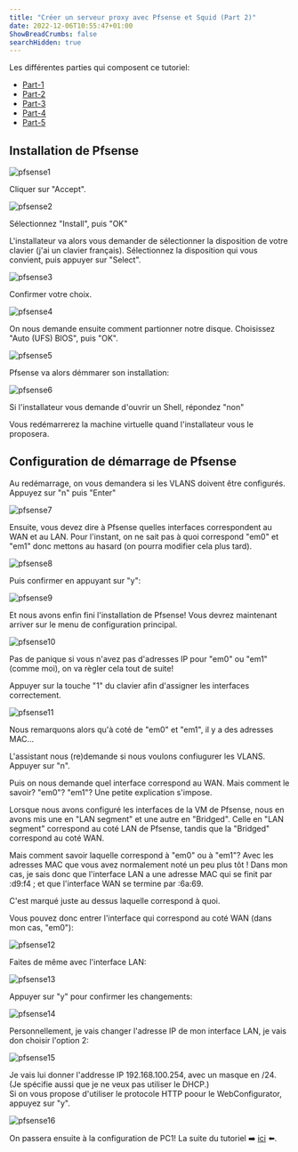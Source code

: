 ```yaml
---
title: "Créer un serveur proxy avec Pfsense et Squid (Part 2)"
date: 2022-12-06T10:55:47+01:00
ShowBreadCrumbs: false
searchHidden: true
---
```


Les différentes parties qui composent ce tutoriel:

- [Part-1](/fr/notes/proxy)
- [Part-2](/fr/proxy/proxy2)
- [Part-3](/fr/proxy/proxy3)
- [Part-4](/fr/proxy/proxy4)
- [Part-5](/fr/proxy/proxy5)


## Installation de Pfsense ##


![pfsense1](/images/pfsense/pfsense1.png)

Cliquer sur "Accept".

![pfsense2](/images/pfsense/pfsense2.png)

Sélectionnez "Install", puis "OK"    

L'installateur va alors vous demander de sélectionner la disposition de votre clavier (j'ai un clavier français). Sélectionnez la disposition qui vous convient, puis appuyer sur "Select".

![pfsense3](/images/pfsense/pfsense3.png)

Confirmer votre choix.

![pfsense4](/images/pfsense/pfsense4.png)

On nous demande ensuite comment partionner notre disque. Choisissez "Auto (UFS) BIOS", puis "OK".

![pfsense5](/images/pfsense/pfsense5.png)

Pfsense va alors démmarer son installation:

![pfsense6](/images/pfsense/pfsense6.png)

Si l'installateur vous demande d'ouvrir un Shell, répondez "non"    

Vous redémarrerez la machine virtuelle quand l'installateur vous le proposera.

## Configuration de démarrage de Pfsense ## 

Au redémarrage, on vous demandera si les VLANS doivent être configurés. Appuyez sur "n" puis "Enter"

![pfsense7](/images/pfsense/pfsense7.png)

Ensuite, vous devez dire à Pfsense quelles interfaces correspondent au WAN et au LAN. Pour l'instant, on ne sait pas à quoi correspond "em0" et "em1" donc mettons au hasard (on pourra modifier cela plus tard).

![pfsense8](/images/pfsense/pfsense8.png)

Puis confirmer en appuyant sur "y": 

![pfsense9](/images/pfsense/pfsense9.png)

Et nous avons enfin fini l'installation de Pfsense! Vous devrez maintenant arriver sur le menu de configuration principal.

![pfsense10](/images/pfsense/pfsense10.png)

Pas de panique si vous n'avez pas d'adresses IP pour "em0" ou "em1" (comme moi), on va règler cela tout de suite! 

Appuyer sur la touche "1" du clavier afin d'assigner les interfaces correctement.


![pfsense11](/images/pfsense/pfsense11.png)

Nous remarquons alors qu'à coté de "em0" et "em1", il y a des adresses MAC...

L'assistant nous (re)demande si nous voulons confiugurer les VLANS. Appuyer sur "n".    

Puis on nous demande quel interface correspond au WAN. Mais comment le savoir? "em0"? "em1"? Une petite explication s'impose.

Lorsque nous avons configuré les interfaces de la VM de Pfsense, nous en avons mis une en "LAN segment" et une autre en "Bridged". Celle en "LAN segment" correspond au coté LAN de Pfsense, tandis que la "Bridged" correspond au coté WAN.    

Mais comment savoir laquelle correspond à "em0" ou à "em1"? Avec les adresses MAC que vous avez normalement noté un peu plus tôt ! Dans mon cas, je sais donc que l'interface LAN a une adresse MAC qui se finit par :d9:f4 ; et que l'interface WAN se termine par :6a:69.    

C'est marqué juste au dessus laquelle correspond à quoi.

Vous pouvez donc entrer l'interface qui correspond au coté WAN (dans mon cas, "em0"):

![pfsense12](/images/pfsense/pfsense12.png)

Faites de même avec l'interface LAN:

![pfsense13](/images/pfsense/pfsense13.png)

Appuyer sur "y" pour confirmer les changements:

![pfsense14](/images/pfsense/pfsense14.png)

Personnellement, je vais changer l'adresse IP de mon interface LAN, je vais don choisir l'option 2:

![pfsense15](/images/pfsense/pfsense15.png)

Je vais lui donner l'addresse IP 192.168.100.254, avec un masque en /24. (Je spécifie aussi que je ne veux pas utiliser le DHCP.)    
Si on vous propose d'utiliser le protocole HTTP poour le WebConfigurator, appuyez sur "y". 

![pfsense16](/images/pfsense/pfsense16.png)


On passera ensuite à la configuration de PC1! La suite du tutoriel ➡️ [ici](/fr/proxy/proxy3) ⬅️.

